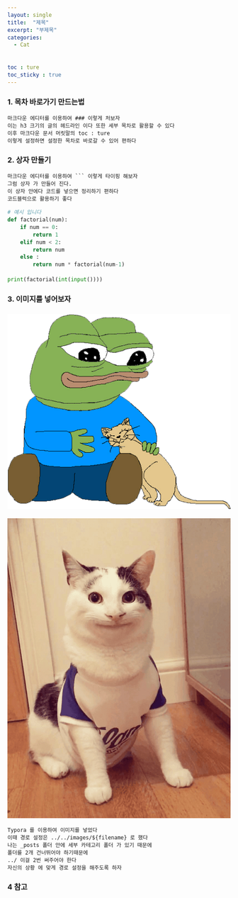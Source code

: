 ```yaml
---
layout: single
title:  "제목"
excerpt: "부제목"
categories:
  - Cat


toc : ture
toc_sticky : true
---
```

<!-- 위는 머릿말임 아래부터 포스트 본문 -->

### 1. 목차 바로가기 만드는법

``` 
마크다운 에디터를 이용하여 ### 이렇게 처보자 
이는 h3 크기의 글의 헤드라인 이다 또한 세부 목차로 활용할 수 있다
이후 마크다운 문서 머릿말의 toc : ture 
이렇게 설정하면 설정한 목차로 바로갈 수 있어 편하다
```

### 2. 상자 만들기

``` 
마크다운 에디터를 이용하여 ``` 이렇게 타이핑 해보자 
그럼 상자 가 만들어 진다.
이 상자 안에다 코드를 넣으면 정리하기 편하다
코드블럭으로 활용하기 좋다 
```

~~~ python
# 예시 입니다
def factorial(num):
    if num == 0:
        return 1
    elif num < 2:
        return num
    else :
        return num * factorial(num-1)

print(factorial(int(input())))
~~~

### 3. 이미지를 넣어보자 



### ![pepe_with_cat](../../images/2022-01-01-008/pepe_with_cat.png)



![1634101392](../../images/2022-01-01-008/1634101392.png)

``` 
Typora 를 이용하여 이미지를 넣었다
이때 경로 설정은 ../../images/${filename} 로 했다
나는 _posts 폴더 안에 세부 카테고리 폴더 가 있기 때문에 
폴더를 2개 건너뛰어야 하기때문에
../ 이걸 2번 써주어야 한다 
자신의 상황 에 맞게 경로 설정을 해주도록 하자
```



### 4  참고 


